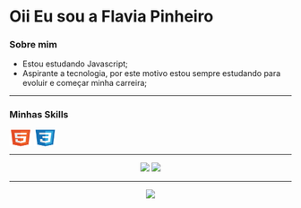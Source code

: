 <h1>Oii Eu sou a Flavia Pinheiro</h1>
<h3> Sobre mim  </h3>
<ul>
  <li>Estou estudando Javascript;
  <li> Aspirante a tecnologia, por este motivo estou sempre estudando para evoluir e começar minha carreira;
</ul>
<hr>
  <h3>Minhas Skills</h3>
 <p align = "left" </p>
    <img align="center" alt="Flavia-HTML" height="30" width="40" src="https://raw.githubusercontent.com/devicons/devicon/master/icons/html5/html5-original.svg">
  <img align="center" alt="Flavia-CSS" height="30" width="40" src="https://raw.githubusercontent.com/devicons/devicon/master/icons/css3/css3-original.svg">
  <hr>
<div align = "center">
<a herf = "https://github.com/piinheiroflavia">
  <img height="160em" src="https://github-readme-stats.vercel.app/api?username=piinheiroflavia&show_icons=true&theme=dracula&include_all_commits=true&count_private=true"/>
   <img height="160em" src="https://github-readme-stats.vercel.app/api/top-langs/?username=piinheiroflavia&layout=compact&langs_count=7&theme=dracula"/>
</div>
<hr>  
<div align = "center"> 
<a href="https://www.instagram.com/piinheiroflavia/" target="_blank">
    <img src="https://img.shields.io/badge/-Instagram-%23E4405F?style=for-the-badge&logo=instagram&logoColor=white">
</a>
</div>
